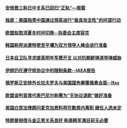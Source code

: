 #### [安倍晋三称日中关系已回归“正轨”—报载](../pages/CNTopGenNews/idCNKCS1LI0DF.md) 

#### [独家：美国指责中国通过领英进行“极具攻击性”的间谍行动](../pages/CNTopGenNews/idCNKCS1LI0CX.md) 

#### [欧盟拟取消夏冬时间切换--执委会主席容克](../pages/CNTopGenNews/idCNKCS1LG12O.md) 

#### [韩国称将派遣特使至平壤为双方领导人峰会进行准备](../pages/CNTopGenNews/idCNKCS1LG12C.md) 

#### [日本自卫队寻求提高明年军费开支 以对抗朝鲜弹道导弹威胁](../pages/CNTopGenNews/idCNKCS1LG0MA.md) 

#### [伊朗仍在遵守核协议中的限制条款--IAEA报告](../pages/CNTopGenNews/idCNKCS1LG0CB.md) 

#### [俄罗斯正安排外长拉夫罗夫与美国国务卿蓬佩奥会面--Ifax](../pages/CNTopGenNews/idCNKCS1LF0VN.md) 

#### [欧盟谈判首席代表巴尼尔称需为“无协议退欧”做好准备](../pages/CNTopGenNews/idCNKCS1LF0JE.md) 

#### [美国白宫法律顾问麦克加恩料将在数周内离职 继任人选未定](../pages/CNTopGenNews/idCNKCS1LF0BF.md) 

#### [特朗普相信与金正恩关系良好 称美韩军演目前无必要](../pages/CNTopGenNews/idCNKCS1LE2UY.md) 

